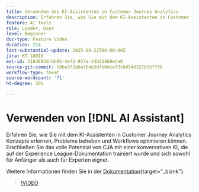```yaml
---
title: Verwenden des KI-Assistenten in Customer Journey Analytics
description: Erfahren Sie, wie Sie mit dem KI-Assistenten in Customer Journey Analytics Konzepte erlernen, Probleme beheben und Workflows optimieren können.
feature: AI Tools
role: Leader, User
level: Beginner
doc-type: Feature Video
duration: 214
last-substantial-update: 2025-08-22T00:00:00Z
jira: KT-18819
exl-id: 518d895d-bb0b-4e72-927e-14b41468eda0
source-git-commit: 18ba372a6a7bde3dfb0ece73cb054d327b557f50
workflow-type: tm+mt
source-wordcount: '71'
ht-degree: 26%

---
```


# Verwenden von [!DNL AI Assistant]

Erfahren Sie, wie Sie mit dem KI-Assistenten in Customer Journey Analytics Konzepte erlernen, Probleme beheben und Workflows optimieren können. Erschließen Sie das volle Potenzial von CJA mit einer konversativen KI, die auf der Experience League-Dokumentation trainiert wurde und sich sowohl für Anfänger als auch für Experten eignet.

Weitere Informationen finden Sie in der [Dokumentation](https://experienceleague.adobe.com/en/docs/analytics-platform/using/cja-overview/cja-b2c-overview/ai-assistant){target="_blank"}.

>[!VIDEO](https://video.tv.adobe.com/v/3471136/?learn=on)
